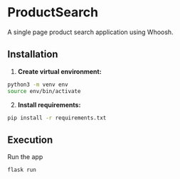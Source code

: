 # ProductSearch

A single page product search application using Whoosh.


## Installation

1. **Create virtual environment:**

```bash
python3 -m venv env
source env/bin/activate
```

2. **Install requirements:**

```bash
pip install -r requirements.txt
```


## Execution

Run the app

```bash
flask run
```
